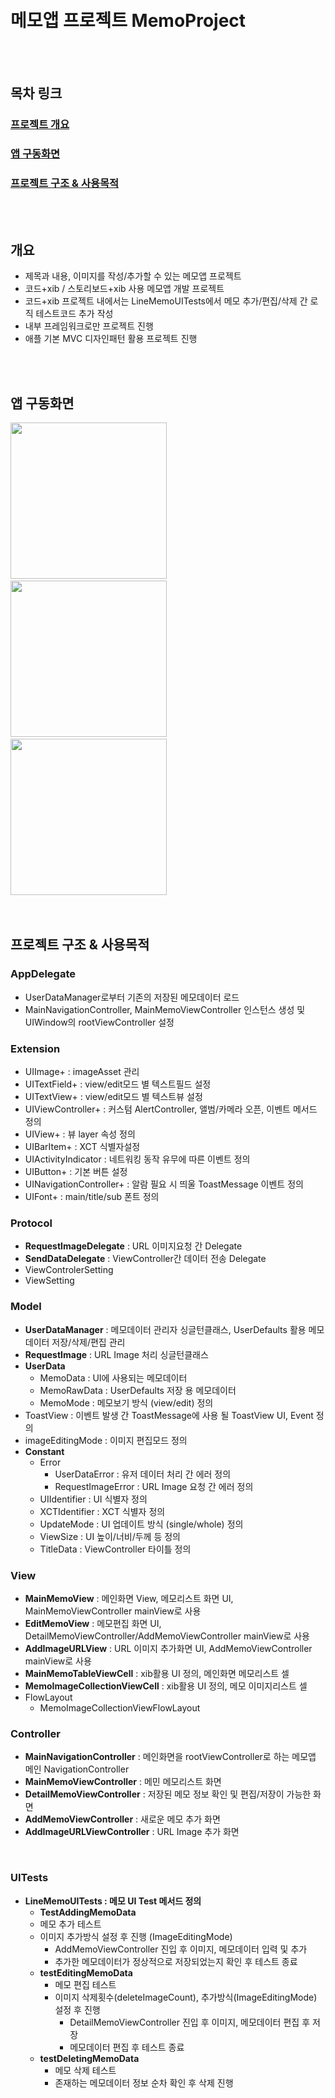 
<br>
<br>

# 메모앱 프로젝트 MemoProject

<br>
<br>

## 목차 링크
### [프로젝트 개요](https://github.com/applebuddy/MemoProject/blob/master/README.md#개요)
### [앱 구동화면](https://github.com/applebuddy/MemoProject/blob/master/README.md#앱-구동화면)
### [프로젝트 구조 & 사용목적](https://github.com/applebuddy/MemoProject/blob/master/README.md#프로젝트-구조--사용목적)

<br>
<br>

## 개요
- 제목과 내용, 이미지를 작성/추가할 수 있는 메모앱 프로젝트
- 코드+xib / 스토리보드+xib 사용 메모앱 개발 프로젝트
- 코드+xib 프로젝트 내에서는 LineMemoUITests에서 메모 추가/편집/삭제 간 로직 테스트코드 추가 작성
- 내부 프레임워크로만 프로젝트 진행
- 애플 기본 MVC 디자인패턴 활용 프로젝트 진행

<br>
<br>

## 앱 구동화면
<div> 
  <img width=250 src="https://user-images.githubusercontent.com/4410021/75112185-b0329c00-5684-11ea-9bec-f16902a39d58.gif">     &nbsp
  <img width=250 src="https://user-images.githubusercontent.com/4410021/75112189-b759aa00-5684-11ea-8698-6e5b2fb4c1c3.gif">
  &nbsp
  <img width=250 src="https://user-images.githubusercontent.com/4410021/75112190-b7f24080-5684-11ea-8b1b-d4bd0e671768.gif"></div>

<br>
<br>

## 프로젝트 구조 & 사용목적
### AppDelegate 
- UserDataManager로부터 기존의 저장된 메모데이터 로드
- MainNavigationController, MainMemoViewController 인스턴스 생성 및 UIWindow의 rootViewController 설정

### Extension
- UIImage+ : imageAsset 관리
- UITextField+ : view/edit모드 별 텍스트필드 설정
- UITextView+ : view/edit모드 별 텍스트뷰 설정
- UIViewController+ : 커스텀 AlertController, 앨범/카메라 오픈, 이벤트 메서드 정의
- UIView+ : 뷰 layer 속성 정의
- UIBarItem+ : XCT 식별자설정
- UIActivityIndicator : 네트워킹 동작 유무에 따른 이벤트 정의
- UIButton+ : 기본 버튼 설정
- UINavigationController+ : 알람 필요 시 띄울 ToastMessage 이벤트 정의
- UIFont+ : main/title/sub 폰트 정의

### Protocol
- **RequestImageDelegate** : URL 이미지요청 간 Delegate
- **SendDataDelegate** : ViewController간 데이터 전송 Delegate
- ViewControlerSetting
- ViewSetting

### Model
- **UserDataManager** : 메모데이터 관리자 싱글턴클래스, UserDefaults 활용 메모데이터 저장/삭제/편집 관리
- **RequestImage** : URL Image 처리 싱글턴클래스
- **UserData** 
  - MemoData : UI에 사용되는 메모데이터
  - MemoRawData : UserDefaults 저장 용 메모데이터
  - MemoMode : 메모보기 방식 (view/edit) 정의
- ToastView : 이벤트 발생 간 ToastMessage에 사용 될 ToastView UI, Event 정의
- imageEditingMode : 이미지 편집모드 정의
- **Constant**
  - Error
    - UserDataError : 유저 데이터 처리 간 에러 정의
    - RequestImageError : URL Image 요청 간 에러 정의
  - UIIdentifier : UI 식별자 정의
  - XCTIdentifier : XCT 식별자 정의
  - UpdateMode : UI 업데이트 방식 (single/whole) 정의
  - ViewSize : UI 높이/너비/두께 등 정의
  - TitleData : ViewController 타이틀 정의
  
### View
- **MainMemoView** : 메인화면 View, 메모리스트 화면 UI, MainMemoViewController mainView로 사용
- **EditMemoView** : 메모편집 화면 UI, DetailMemoViewController/AddMemoViewController mainView로 사용
- **AddImageURLView** : URL 이미지 추가화면 UI, AddMemoViewController mainView로 사용
- **MainMemoTableViewCell** : xib활용 UI 정의, 메인화면 메모리스트 셀
- **MemoImageCollectionViewCell** : xib활용 UI 정의, 메모 이미지리스트 셀
- FlowLayout
  - MemoImageCollectionViewFlowLayout

### Controller
- **MainNavigationController** : 메인화면을 rootViewController로 하는 메모앱 메인 NavigationController
- **MainMemoViewController** : 메민 메모리스트 화면
- **DetailMemoViewController** : 저장된 메모 정보 확인 및 편집/저장이 가능한 화면
- **AddMemoViewController** : 새로운 메모 추가 화면
- **AddImageURLViewController** : URL Image 추가 화면

<br>

### UITests

- **LineMemoUITests : 메모 UI Test 메서드 정의**
  -  **TestAddingMemoData**
    - 메모 추가 테스트
    - 이미지 추가방식 설정 후 진행 (ImageEditingMode)
      - AddMemoViewController 진입 후 이미지, 메모데이터 입력 및 추가
      - 추가한 메모데이터가 정상적으로 저장되었는지 확인 후 테스트 종료
  - **testEditingMemoData**
    - 메모 편집 테스트
    - 이미지 삭제횟수(deleteImageCount), 추가방식(ImageEditingMode) 설정 후 진행
      - DetailMemoViewController 진입 후 이미지, 메모데이터 편집 후 저장
      - 메모데이터 편집 후 테스트 종료
  - **testDeletingMemoData**
    - 메모 삭제 테스트
    - 존재하는 메모데이터 정보 순차 확인 후 삭제 진행

<br>
<br>
